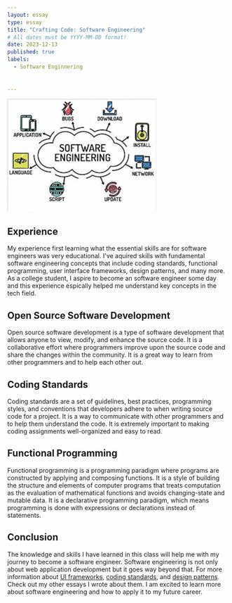 ```yaml
---
layout: essay
type: essay
title: "Crafting Code: Software Engineering"
# All dates must be YYYY-MM-DD format!
date: 2023-12-13
published: true
labels:
  - Software Enginnering
 

---
```


<img width="340px" class="rounded float-start pe-4" src="../img/SFTWE.png" alt=""> 

## Experience 
My experience first learning what the essential skills are for software engineers was very educational. I've aquired skills with fundamental software engineering concepts that include coding standards, functional programming, user interface frameworks, design patterns, and many more. As a college student, I aspire to become an software engineer some day and this experience espically helped me understand key concepts in the tech field. 

## Open Source Software Development

Open source software development is a type of software development that allows anyone to view, modify, and enhance the source code. It is a collaborative effort where programmers improve upon the source code and share the changes within the community. It is a great way to learn from other programmers and to help each other out. 

## Coding Standards

Coding standards are a set of guidelines, best practices, programming styles, and conventions that developers adhere to when writing source code for a project. It is a way to communicate with other programmers and to help them understand the code. It is extremely important to making coding assignments well-organized and easy to read.

## Functional Programming

Functional programming is a programming paradigm where programs are constructed by applying and composing functions. It is a style of building the structure and elements of computer programs that treats computation as the evaluation of mathematical functions and avoids changing-state and mutable data. It is a declarative programming paradigm, which means programming is done with expressions or declarations instead of statements.

## Conclusion

The knowledge and skills I have learned in this class will help me with my journey to become a software engineer. Software engineering is not only about web application development but it goes way beyond that. For more information about [UI frameworks](https://juvyannl.github.io/essays/UI-frameworks.html), [coding standards](https://juvyannl.github.io/essays/coding-standards.html), and [design patterns](https://juvyannl.github.io/essays/design-patterns.html). Check out my other essays I wrote about them. I am excited to learn more about software engineering and how to apply it to my future career.